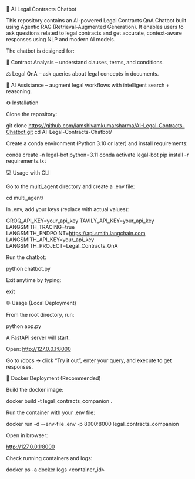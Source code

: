 📜 AI Legal Contracts Chatbot

This repository contains an AI-powered Legal Contracts QnA Chatbot built using Agentic RAG (Retrieval-Augmented Generation).
It enables users to ask questions related to legal contracts and get accurate, context-aware responses using NLP and modern AI models.

The chatbot is designed for:

📑 Contract Analysis – understand clauses, terms, and conditions.

⚖️ Legal QnA – ask queries about legal concepts in documents.

🤖 AI Assistance – augment legal workflows with intelligent search + reasoning.

⚙️ Installation

Clone the repository:

git clone https://github.com/iamshivamkumarsharma/AI-Legal-Contracts-Chatbot.git
cd AI-Legal-Contracts-Chatbot/


Create a conda environment (Python 3.10 or later) and install requirements:

conda create -n legal-bot python=3.11
conda activate legal-bot
pip install -r requirements.txt

💻 Usage with CLI

Go to the multi_agent directory and create a .env file:

cd multi_agent/


In .env, add your keys (replace with actual values):

GROQ_API_KEY=your_api_key
TAVILY_API_KEY=your_api_key
LANGSMITH_TRACING=true
LANGSMITH_ENDPOINT=https://api.smith.langchain.com
LANGSMITH_API_KEY=your_api_key
LANGSMITH_PROJECT=Legal_Contracts_QnA


Run the chatbot:

python chatbot.py


Exit anytime by typing:

exit

🌐 Usage (Local Deployment)

From the root directory, run:

python app.py


A FastAPI server will start.

Open: http://127.0.0.1:8000

Go to /docs → click “Try it out”, enter your query, and execute to get responses.

🐳 Docker Deployment (Recommended)

Build the docker image:

docker build -t legal_contracts_companion .


Run the container with your .env file:

docker run -d --env-file .env -p 8000:8000 legal_contracts_companion


Open in browser:

http://127.0.0.1:8000


Check running containers and logs:

docker ps -a
docker logs <container_id>
